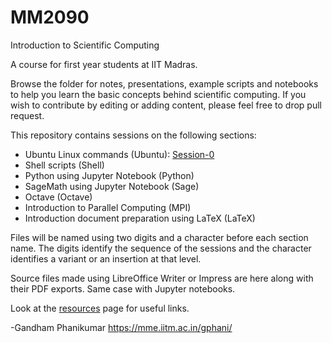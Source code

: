 # MM2090
Introduction to Scientific Computing

A course for first year students at IIT Madras.

Browse the folder for notes, presentations, example scripts and notebooks to help you learn the basic concepts behind scientific computing. If you wish to contribute by editing or adding content, please feel free to drop pull request.

This repository contains sessions on the following sections:
* Ubuntu Linux commands (Ubuntu): [Session-0](lessons/Session0.md)
* Shell scripts (Shell)
* Python using Jupyter Notebook (Python)
* SageMath using Jupyter Notebook (Sage)
* Octave (Octave)
* Introduction to Parallel Computing (MPI)
* Introduction document preparation using LaTeX (LaTeX)

Files will be named using two digits and a character before each section name. The digits identify the sequence of the sessions and the character identifies a variant or an insertion at that level.

Source files made using LibreOffice Writer or Impress are here along with their PDF exports. Same case with Jupyter notebooks.

Look at the [resources](resources.md) page for useful links.

-Gandham Phanikumar
https://mme.iitm.ac.in/gphani/
